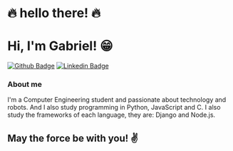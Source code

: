 # :fire: hello there! :fire:

# Hi, I'm Gabriel! :grin:

[![Github Badge](https://img.shields.io/badge/-Github-000?style=flat-square&logo=Github&logoColor=white&link=https://github.com/Zattrus)](https://github.com/Zattrus)
[![Linkedin Badge](https://img.shields.io/badge/-LinkedIn-blue?style=flat-square&logo=Linkedin&logoColor=white&link=https://www.linkedin.com/in/gabrieloliveira/)](https://www.linkedin.com/in/gabriel-am%C3%A2ncio-de-oliveira/)


### About me
I'm a Computer Engineering student and passionate about technology and robots.
And I also study programming in Python, JavaScript and C. I also study the frameworks of each language, they are: Django and Node.js.

## May the force be with you! :v:
